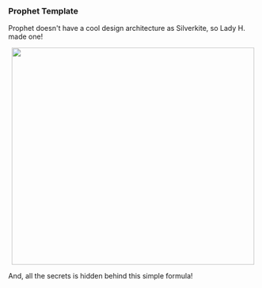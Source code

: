 ### Prophet Template

Prophet doesn't have a cool design architecture as Silverkite, so Lady H. made one!

<p align="center">
<img src="https://github.com/lady-h-world/My_Garden/blob/main/images/lady_heart_manga/prophet_formula.png" width="490" height="439" />
</p>

And, all the secrets is hidden behind this simple formula!
